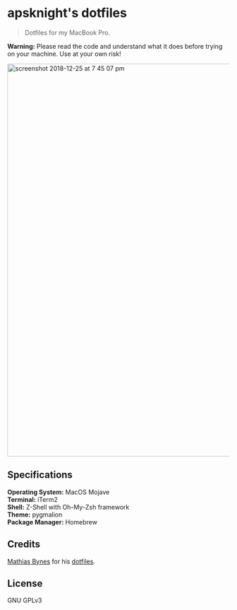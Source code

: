 # apsknight's dotfiles
> Dotfiles for my MacBook Pro.

**Warning:** Please read the code and understand what it does before trying on your machine. Use at your own risk!

<img width="889" alt="screenshot 2018-12-25 at 7 45 07 pm" src="https://user-images.githubusercontent.com/19551774/50423613-b90bc000-087d-11e9-8757-4c37a004148a.png">

## Specifications
**Operating System:** MacOS Mojave <br/>
**Terminal:** iTerm2 <br/>
**Shell:** Z-Shell with Oh-My-Zsh framework <br/>
**Theme:**  pygmalion <br/>
**Package Manager:** Homebrew

## Credits
[Mathias Bynes](https://github.com/mathiasbynens/) for his [dotfiles](https://github.com/mathiasbynens/dotfiles).

## License
GNU GPLv3